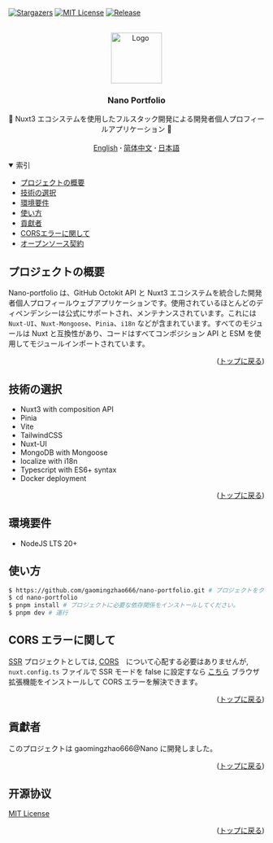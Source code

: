 <a name="readme-top"></a>

[![Stargazers][stars-shield]][stars-url]
[![MIT License][license-shield]][license-url]
[![Release][release-shield]][release-url]

<!-- PROJECT LOGO -->
<br />
<div align="center">
  <a href="https://github.com/gaomingzhao666/nano-portfolio">
    <img src="/public/favicon.ico" alt="Logo" width="100" height="100">
  </a>

  <h3 align="center">Nano Portfolio</h3>

  <p align="center">
    💖 Nuxt3 エコシステムを使用したフルスタック開発による開発者個人プロフィールアプリケーション 💖
    <br />
    <br />
    <a href="https://github.com/CreamR/Spotify-Web-Player/blob/master/README.md">English</a>
      <strong> · </strong>
    <a href="https://github.com/CreamR/Spotify-Web-Player/blob/master/README-CN.md">简体中文</a>
      <strong> · </strong>
    <a href="https://github.com/CreamR/Spotify-Web-Player/blob/master/README-JP.md">日本語</a>
  </p>
</div>

<!-- TABLE OF CONTENTS -->
<details open>
  <summary>索引</summary>
  <ul>
    <li><a href="#プロジェクトの概要">プロジェクトの概要</a> </li>
    <li><a href="#技術の使いの方">技術の選択</a></li>
    <li><a href="#環境要件">環境要件</a></li>
    <li><a href="#用法">使い方</a></li>
    <li><a href="#貢獻者">貢獻者</a></li>
    <li><a href="#CORSエラーに関して">CORSエラーに関して</a></li>
    <li><a href="#オープンソース契約">オープンソース契約</a></li>
  </ul>
</details>

<!-- ABOUT THE PROJECT -->

## プロジェクトの概要

<!-- IMAGE OF PROJECT -->

Nano-portfolio は、GitHub Octokit API と Nuxt3 エコシステムを統合した開発者個人プロフィールウェブアプリケーションです。使用されているほとんどのディペンデンシーは公式にサポートされ、メンテナンスされています。これには `Nuxt-UI`、`Nuxt-Mongoose`、`Pinia`、`i18n` などが含まれています。すべてのモジュールは Nuxt と互換性があり、コードはすべてコンポジション API と ESM を使用してモジュールインポートされています。

<p align="right">(<a href="#readme-top">トップに戻る</a>)</p>

## 技術の選択

- Nuxt3 with composition API
- Pinia
- Vite
- TailwindCSS
- Nuxt-UI
- MongoDB with Mongoose
- localize with i18n
- Typescript with ES6+ syntax
- Docker deployment

<p align="right">(<a href="#readme-top">トップに戻る</a>)</p>

<!-- GETTING STARTED -->

## 環境要件

- NodeJS LTS 20+
<!-- - Chrome67+ / Edge79+ / Safari12+ -->

## 使い方

```sh
$ https://github.com/gaomingzhao666/nano-portfolio.git # プロジェクトをクローンしてください
$ cd nano-portfolio
$ pnpm install # プロジェクトに必要な依存関係をインストールしてください。
$ pnpm dev # 運行
```

## CORS エラーに関して

[SSR](https://vuejs.org/guide/scaling-up/ssr.html) プロジェクトとしては, [CORS](https://developer.mozilla.org/en-US/docs/Web/HTTP/CORS)　について心配する必要はありませんが, `nuxt.config.ts` ファイルで SSR モードを false に設定すなら [こちら](https://chromewebstore.google.com/detail/allow-cors-access-control/lhobafahddgcelffkeicbaginigeejlf) ブラウザ拡張機能をインストールして CORS エラーを解決できます。

<p align="right">(<a href="#readme-top">トップに戻る</a>)</p>

## 貢獻者

このプロジェクトは gaomingzhao666@Nano に開発しました。

<p align="right">(<a href="#readme-top">トップに戻る</a>)</p>

<!-- LICENSE -->

## 开源协议

[MIT License](https://github.com/gaomingzhao666/nano-portfolio/blob/main/LICENSE)

<p align="right">(<a href="#readme-top">トップに戻る</a>)</p>

[stars-shield]: https://img.shields.io/github/stars/gaomingzhao666/nano-portfolio?style=for-the-badge
[stars-url]: https://github.com/gaomingzhao666/nano-portfolio/stargazers
[license-shield]: https://img.shields.io/badge/license-MIT-green?style=for-the-badge
[license-url]: https://github.com/gaomingzhao666/nano-portfolio/blob/main/LICENSE
[release-shield]: https://img.shields.io/github/v/release/gaomingzhao666/nano-portfolio?style=for-the-badge
[release-url]: https://github.com/gaomingzhao666/nano-portfolio/releases/tag
